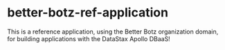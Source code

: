 # better-botz-ref-application
This is a reference application, using the Better Botz organization domain, for building applications with the DataStax Apollo DBaaS!
